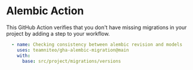 # Alembic Action

This GitHub Action verifies that you don't have missing migrations in your project
by adding a step to your workflow.

```yaml
  - name: Checking consistency between alembic revision and models
    uses: teamniteo/gha-alembic-migration@main
    with:
      base: src/project/migrations/versions
```
